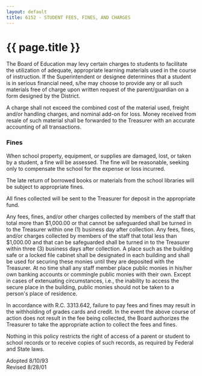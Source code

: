 ```yaml
---
layout: default
title: 6152 - STUDENT FEES, FINES, AND CHARGES
---
```


{{ page.title }}
================

The Board of Education may levy certain charges to students to
facilitate the utilization of adequate, appropriate learning materials
used in the course of instruction. If the Superintendent or designee
determines that a student is in serious financial need, s/he may choose
to provide any or all such materials free of charge upon written request
of the parent/guardian on a form designed by the District.

A charge shall not exceed the combined cost of the material used,
freight and/or handling charges, and nominal add-on for loss. Money
received from resale of such material shall be forwarded to the
Treasurer with an accurate accounting of all transactions.

### Fines

When school property, equipment, or supplies are damaged, lost, or taken
by a student, a fine will be assessed. The fine will be reasonable,
seeking only to compensate the school for the expense or loss incurred.

The late return of borrowed books or materials from the school libraries
will be subject to appropriate fines.

All fines collected will be sent to the Treasurer for deposit in the
appropriate fund.

Any fees, fines, and/or other charges collected by members of the staff
that total more than \$1,000.00 or that cannot be safeguarded shall be
turned in to the Treasurer within one (1) business day after collection.
Any fees, fines, and/or charges collected by members of the staff that
total less than \$1,000.00 and that can be safeguarded shall be turned
in to the Treasurer within three (3) business days after collection. A
place such as the building safe or a locked file cabinet shall be
designated in each building and shall be used for securing these monies
until they are deposited with the Treasurer. At no time shall any staff
member place public monies in his/her own banking accounts or commingle
public monies with their own. Except in cases of extenuating
circumstances, i.e., the inability to access the secure place in the
building, public monies should not be taken to a person's place of
residence.

In accordance with R.C. 3313.642, failure to pay fees and fines may
result in the withholding of grades cards and credit. In the event the
above course of action does not result in the fee being collected, the
Board authorizes the Treasurer to take the appropriate action to collect
the fees and fines.

Nothing in this policy restricts the right of access of a parent or
student to school records or to receive copies of such records, as
required by Federal and State laws.

Adopted 8/10/93\
 Revised 8/28/01
